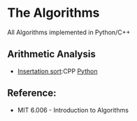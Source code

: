 # The Algorithms
All Algorithms implemented in Python/C++

## Arithmetic Analysis
  * [Insertation sort](https://ocw.mit.edu/courses/electrical-engineering-and-computer-science/6-006-introduction-to-algorithms-fall-2011/lecture-videos/MIT6_006F11_lec03.pdf):CPP [Python](https://github.com/Xrenya/Algorithms/blob/master/Python/Sorts/insertion_sort.py)

## Reference:
  * MIT 6.006 - Introduction to Algorithms
